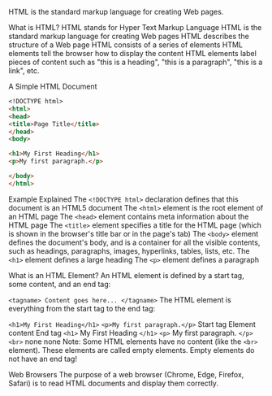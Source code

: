HTML is the standard markup language for creating Web pages.

What is HTML?
HTML stands for Hyper Text Markup Language
HTML is the standard markup language for creating Web pages
HTML describes the structure of a Web page
HTML consists of a series of elements
HTML elements tell the browser how to display the content
HTML elements label pieces of content such as "this is a heading", "this is a paragraph", "this is a link", etc.

A Simple HTML Document

```markdown
<!DOCTYPE html>
<html>
<head>
<title>Page Title</title>
</head>
<body>

<h1>My First Heading</h1>
<p>My first paragraph.</p>

</body>
</html>
```

Example Explained
The `<!DOCTYPE html>` declaration defines that this document is an HTML5 document
The `<html>` element is the root element of an HTML page
The `<head>` element contains meta information about the HTML page
The `<title>` element specifies a title for the HTML page (which is shown in the browser's title bar or in the page's tab)
The `<body>` element defines the document's body, and is a container for all the visible contents, such as headings, paragraphs, images, hyperlinks, tables, lists, etc.
The `<h1>` element defines a large heading
The `<p>` element defines a paragraph

What is an HTML Element?
An HTML element is defined by a start tag, some content, and an end tag:

`<tagname> Content goes here... </tagname>`
The HTML element is everything from the start tag to the end tag:

`<h1>My First Heading</h1>`
`<p>My first paragraph.</p>`
Start tag Element content End tag
`<h1>` My First Heading `</h1>`
`<p>` My first paragraph. `</p>`
`<br>` none none
Note: Some HTML elements have no content (like the `<br>` element). These elements are called empty elements. Empty elements do not have an end tag!

Web Browsers
The purpose of a web browser (Chrome, Edge, Firefox, Safari) is to read HTML documents and display them correctly.
